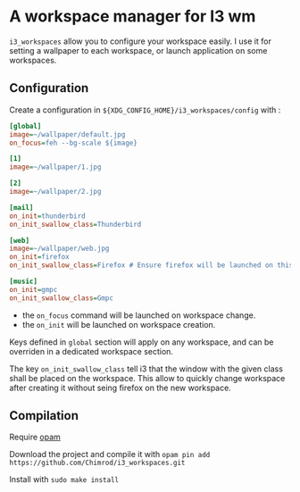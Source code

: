 # A workspace manager for I3 wm


`i3_workspaces` allow you to configure your workspace easily. I use it for
setting a wallpaper to each workspace, or launch application on some
workspaces.

## Configuration

Create a configuration in `${XDG_CONFIG_HOME}/i3_workspaces/config` with :

```ini
[global]
image=~/wallpaper/default.jpg
on_focus=feh --bg-scale ${image}

[1]
image=~/wallpaper/1.jpg

[2]
image=~/wallpaper/2.jpg

[mail]
on_init=thunderbird
on_init_swallow_class=Thunderbird

[web]
image=~/wallpaper/web.jpg
on_init=firefox
on_init_swallow_class=Firefox # Ensure firefox will be launched on this workspace

[music]
on_init=gmpc
on_init_swallow_class=Gmpc
```

- the `on_focus` command will be launched on workspace change.
- the `on_init` will be launched on workspace creation.

Keys defined in `global` section will apply on any workspace, and can be
overriden in a dedicated workspace section.

The key `on_init_swallow_class` tell i3 that the window with the given class
shall be placed on the workspace. This allow to quickly change workspace after
creating it without seing firefox on the new workspace.

## Compilation

Require [opam](http://opam.ocaml.org/)

Download the project and compile it with `opam pin add https://github.com/Chimrod/i3_workspaces.git`

Install with `sudo make install`
